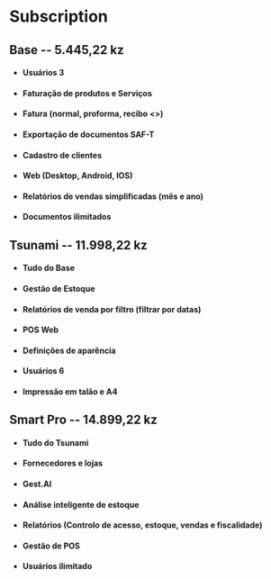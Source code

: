# Subscription

## Base  -- 5.445,22 kz

* #### Usuários 3
* #### Faturação de produtos e Serviços
* #### Fatura (normal, proforma, recibo <<Documentos>>)
* #### Exportação de documentos SAF-T
* #### Cadastro de clientes
* #### Web (Desktop, Android, IOS)
* #### Relatórios de vendas simplificadas (mês e ano)
* #### Documentos ilimitados

#### 


## Tsunami -- 11.998,22 kz

* #### Tudo do **Base**
* #### Gestão de Estoque
* #### Relatórios de venda por filtro (filtrar por datas)
* #### POS Web
* #### Definições de aparência
* #### Usuários 6
* #### Impressão em talão e A4

#### 


## Smart Pro -- 14.899,22 kz

* #### Tudo do **Tsunami**
* #### Fornecedores e lojas
* #### Gest.AI
* #### Análise inteligente de estoque
* #### Relatórios (Controlo de acesso, estoque, vendas e fiscalidade)
* #### Gestão de POS
* #### Usuários ilimitado
